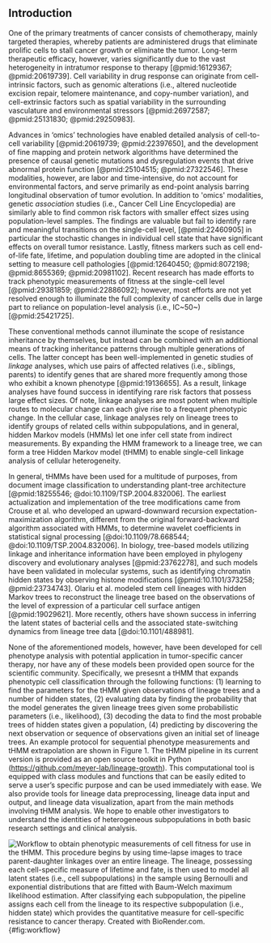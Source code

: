 ## Introduction

One of the primary treatments of cancer consists of chemotherapy, mainly targeted therapies, whereby patients are administered drugs that eliminate prolific cells to stall cancer growth or eliminate the tumor. Long-term therapeutic efficacy, however, varies significantly due to the vast heterogeneity in intratumor response to therapy [@pmid:16129367; @pmid:20619739]. Cell variability in drug response can originate from cell-intrinsic factors, such as genomic alterations (i.e., altered nucleotide excision repair, telomere maintenance, and copy-number variation), and cell-extrinsic factors such as spatial variability in the surrounding vasculature and environmental stressors [@pmid:26972587; @pmid:25131830; @pmid:29250983]. 

Advances in ‘omics’ technologies have enabled detailed analysis of cell-to-cell variability [@pmid:20619739; @pmid:22397650], and the development of fine mapping and protein network algorithms have determined the presence of causal genetic mutations and dysregulation events that drive abnormal protein function [@pmid:25104515; @pmid:27322546]. These modalities, however, are labor and time-intensive, do not account for environmental factors, and serve primarily as end-point analysis barring longitudinal observation of tumor evolution. In addition to 'omics' modalities, genetic _association_ studies (i.e., Cancer Cell Line Encyclopedia) are similarly able to find common risk factors with smaller effect sizes using population-level samples. The findings are valuable but fail to identify rare and meaningful transitions on the single-cell level, [@pmid:22460905] in particular the stochastic changes in individual cell state that have significant effects on overall tumor resistance. Lastly, fitness markers such as cell end-of-life fate, lifetime, and population doubling time are adopted in the clinical setting to measure cell pathologies [@pmid:12640450; @pmid:8072198; @pmid:8655369; @pmid:20981102]. Recent research has made efforts to track phenotypic measurements of fitness at the single-cell level [@pmid:29381859; @pmid:22886092]; however, most efforts are not yet resolved enough to illuminate the full complexity of cancer cells due in large part to reliance on population-level analysis (i.e., IC~50~) [@pmid:25421725].

These conventional methods cannot illuminate the scope of resistance inheritance by themselves, but instead can be combined with  an additional means of tracking inheritance patterns through multiple generations of cells. The latter concept has been well-implemented in genetic studies of _linkage_ analyses, which use pairs of affected relatives (i.e., siblings, parents) to identify genes that are shared more frequently among those who exhibit a known phenotype [@pmid:19136655]. As a result, linkage analyses have found success in identifying rare risk factors that possess large effect sizes. Of note, linkage analyses are most potent when multiple routes to molecular change can each give rise to a frequent phenotypic change. In the cellular case, linkage analyses rely on lineage trees to identify groups of related cells within subpopulations, and in general, hidden Markov models (HMMs) let one infer cell state from indirect measurements. By expanding the HMM framework to a lineage tree, we can form a tree Hidden Markov model (tHMM) to enable single-cell linkage analysis of cellular heterogeneity. 

In general, tHMMs have been used for a multitude of purposes, from document image classification to understanding plant-tree architecture [@pmid:18255546; @doi:10.1109/TSP.2004.832006]. The earliest actualization and implementation of the tree modifications came from Crouse et al. who developed an upward-downward recursion expectation-maximization algorithm, different from the original forward-backward algorithm associated with HMMs, to determine wavelet coefficients in statistical signal processing [@doi:10.1109/78.668544; @doi:10.1109/TSP.2004.832006]. In biology, tree-based models utilizing linkage and inheritance information have  been employed in phylogeny discovery and evolutionary analyses [@pmid:23762278], and such models have been validated in molecular systems, such as identifying chromatin hidden states by observing histone modifications [@pmid:10.1101/373258; @pmid:23734743]. Olariu et al. modeled stem cell lineages with hidden Markov trees to reconstruct the lineage tree based on the observations of the level of expression of a particular cell surface antigen [@pmid:19029621]. More recently, others have shown success in inferring the latent states of bacterial cells and the associated state-switching dynamics from lineage tree data [@doi:10.1101/488981]. 

None of the aforementioned models, however, have been developed for cell phenotype analysis with potential application in tumor-specific cancer therapy, nor have any of these models been provided open source for the scientific community. Specifically, we presesnt a tHMM that expands phenotypic cell classification through the following functions: (1) learning to find the parameters for the tHMM given observations of lineage trees and a number of hidden states, (2) evaluating data by finding the probability that the model generates the given lineage trees given some probabilistic parameters (i.e., likelihood), (3) decoding the data to find the most probable trees of hidden states given a population, (4) predicting by discovering the next observation or sequence of observations given an initial set of lineage trees. An example protocol for sequential phenotype measurements and tHMM extrapolation are shown in Figure 1. The tHMM pipeline in its current version is provided as an open source toolkit in Python (<https://github.com/meyer-lab/lineage-growth>). This computational tool is equipped with class modules and functions that can be easily edited to serve a user’s specific purpose and can be used immediately with ease. We also provide tools for lineage data preprocessing, lineage data input and output, and lineage data visualization, apart from the main methods involving tHMM analysis. We hope to enable other investigators to understand the identities of heterogeneous subpopulations in both basic research settings and clinical analysis. 

![**Workflow to obtain phenotypic measurements of cell fitness for use in the tHMM.** This procedure begins by using time-lapse images to trace parent-daughter linkages over an entire lineage. The lineage, possessing each cell-specific measure of lifetime and fate, is then used to model all latent states (i.e., cell subpopulations) in the sample using Bernoulli and exponential distributions that are fitted with Baum-Welch maximum likelihood estimation. After classifying each subpopulation, the pipeline assigns each cell from the lineage to its respective subpopulation (i.e., hidden state) which provides the quantitative measure for cell-specific resistance to cancer therapy. Created with BioRender.com.](figure1.svg){#fig:workflow}

